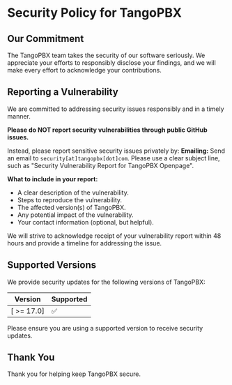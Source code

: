 # Security Policy for TangoPBX

## Our Commitment

The TangoPBX team takes the security of our software seriously. We appreciate your efforts to responsibly disclose your findings, and we will make every effort to acknowledge your contributions.

## Reporting a Vulnerability

We are committed to addressing security issues responsibly and in a timely manner.

**Please do NOT report security vulnerabilities through public GitHub issues.**

Instead, please report sensitive security issues privately by:
**Emailing:** Send an email to `security[at]tangopbx[dot]com`. Please use a clear subject line, such as "Security Vulnerability Report for TangoPBX Openpage".

**What to include in your report:**

* A clear description of the vulnerability.
* Steps to reproduce the vulnerability.
* The affected version(s) of TangoPBX.
* Any potential impact of the vulnerability.
* Your contact information (optional, but helpful).

We will strive to acknowledge receipt of your vulnerability report within 48 hours and provide a timeline for addressing the issue.

## Supported Versions

We provide security updates for the following versions of TangoPBX:

| Version | Supported          |
| ------- | ------------------ |
| [ >= 17.0] | :white_check_mark: |

Please ensure you are using a supported version to receive security updates.

## Thank You

Thank you for helping keep TangoPBX secure.
